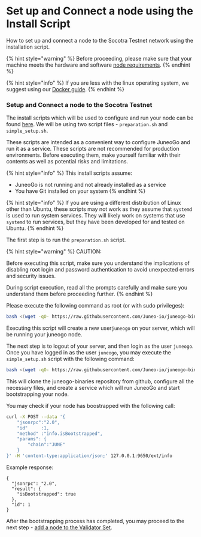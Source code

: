 # Set up and Connect a node using the Install Script

How to set up and connect a node to the Socotra Testnet network using the installation script.

{% hint style="warning" %}
Before proceeding, please make sure that your machine meets the hardware and software [node requirements](node-requirements.md).
{% endhint %}

{% hint style="info" %}
If you are less with the linux operating system, we suggest using our [Docker guide](set-up-and-connect-a-node-with-docker.md).
{% endhint %}

### Setup and Connect a node to the Socotra Testnet <a href="#run-an-avalanche-node" id="run-an-avalanche-node"></a>

The install scripts which will be used to configure and run your node can be found [here](https://github.com/Juneo-io/juneogo-binaries). We will be using two script files - `preparation.sh` and `simple_setup.sh`.

These scripts are intended as a convenient way to configure JuneoGo and run it as a service. These scripts are not recommended for production environments. Before executing them, make yourself familiar with their contents as well as potential risks and limitations.

{% hint style="info" %}
This install scripts assume:

- JuneoGo is not running and not already installed as a service
- You have Git installed on your system
  {% endhint %}

{% hint style="info" %}
If you are using a different distribution of Linux other than Ubuntu, these scripts may not work as they assume that `systemd` is used to run system services. They will likely work on systems that use `systemd` to run services, but they have been developed for and tested on Ubuntu.
{% endhint %}

The first step is to run the `preparation.sh` script.&#x20;

{% hint style="warning" %}
CAUTION:

Before executing this script, make sure you understand the implications of disabling root login and password authentication to avoid unexpected errors and security issues.

During script execution, read all the prompts carefully and make sure you understand them before proceeding further.
{% endhint %}

Please execute the following command as root (or with sudo privileges):

```bash
bash <(wget -qO- https://raw.githubusercontent.com/Juneo-io/juneogo-binaries/main/preparation.sh)
```

Executing this script will create a new user`juneogo` on your server, which will be running your juneogo node.

The next step is to logout of your server, and then login as the user `juneogo`. Once you have logged in as the user `juneogo`, you may execute the `simple_setup.sh` script with the following command:

```bash
bash <(wget -qO- https://raw.githubusercontent.com/Juneo-io/juneogo-binaries/main/simple_setup.sh)
```

This will clone the juneogo-binaries repository from github, configure all the necessary files, and create a service which will run JuneoGo and start bootstrapping your node.

You may check if your node has boostrapped with the following call:

```sh
curl -X POST --data '{
    "jsonrpc":"2.0",
    "id"     :1,
    "method" :"info.isBootstrapped",
    "params": {
        "chain":"JUNE"
    }
}' -H 'content-type:application/json;' 127.0.0.1:9650/ext/info
```

Example response:

```
{
  "jsonrpc": "2.0",
  "result": {
    "isBootstrapped": true
  },
  "id": 1
}
```

After the bootstrapping process has completed, you may proceed to the next step - [add a node to the Validator Set](../validate/add-a-validator.md).
